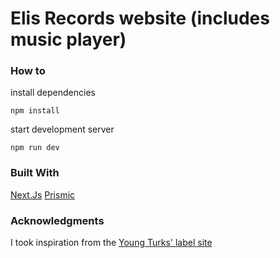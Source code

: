 # Elis Records website (includes music player)

### How to

install dependencies

```
npm install
```

start development server

```
npm run dev
```

### Built With

[Next.Js](https://github.com/zeit/next.js/)
[Prismic](https://prismic.io/)

### Acknowledgments

I took inspiration from the [Young Turks' label site](https://theyoungturks.co.uk/)
